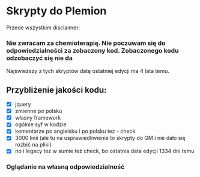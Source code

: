 # Skrypty do Plemion

Przede wszystkim disclaimer:

### Nie zwracam za chemioterapię. Nie poczuwam się do odpowiedzialności za zobaczony kod. Zobaczonego kodu odzobaczyć się nie da

Najświeższy z tych skryptów datę ostatniej edycji ma 4 lata temu.


## Przybliżenie jakości kodu:

- [x] jquery 
- [x] zmienne po polsku
- [x] własny framework
- [x] ogólnie syf w kodzie
- [x] komentarze po angielsku i po polsku tez - check
- [x] 3000 linii (ale tu na usprawiedliwienie to skrypty do GM i nie dało się rozbić na pliki)
- [x] no i legacy tez w sumie też check, bo ostatnia data edycji 1334 dni temu

### Oglądanie na własną odpowiedzialność
